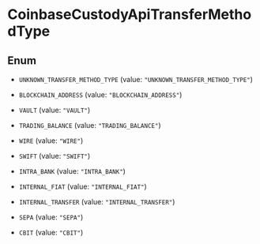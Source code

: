 
# CoinbaseCustodyApiTransferMethodType

## Enum


* `UNKNOWN_TRANSFER_METHOD_TYPE` (value: `"UNKNOWN_TRANSFER_METHOD_TYPE"`)

* `BLOCKCHAIN_ADDRESS` (value: `"BLOCKCHAIN_ADDRESS"`)

* `VAULT` (value: `"VAULT"`)

* `TRADING_BALANCE` (value: `"TRADING_BALANCE"`)

* `WIRE` (value: `"WIRE"`)

* `SWIFT` (value: `"SWIFT"`)

* `INTRA_BANK` (value: `"INTRA_BANK"`)

* `INTERNAL_FIAT` (value: `"INTERNAL_FIAT"`)

* `INTERNAL_TRANSFER` (value: `"INTERNAL_TRANSFER"`)

* `SEPA` (value: `"SEPA"`)

* `CBIT` (value: `"CBIT"`)




